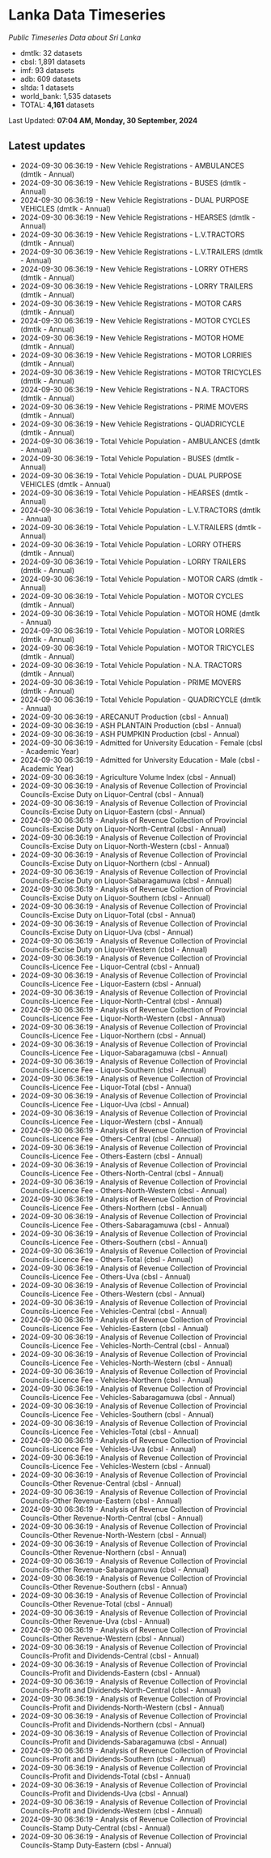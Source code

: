 # Lanka Data Timeseries
*Public Timeseries Data about Sri Lanka*

* dmtlk: 32 datasets
* cbsl: 1,891 datasets
* imf: 93 datasets
* adb: 609 datasets
* sltda: 1 datasets
* world_bank: 1,535 datasets
* TOTAL: **4,161** datasets

Last Updated: **07:04 AM, Monday, 30 September, 2024**

## Latest updates

* 2024-09-30 06:36:19 - New Vehicle Registrations - AMBULANCES (dmtlk - Annual)
* 2024-09-30 06:36:19 - New Vehicle Registrations - BUSES (dmtlk - Annual)
* 2024-09-30 06:36:19 - New Vehicle Registrations - DUAL PURPOSE VEHICLES (dmtlk - Annual)
* 2024-09-30 06:36:19 - New Vehicle Registrations - HEARSES (dmtlk - Annual)
* 2024-09-30 06:36:19 - New Vehicle Registrations - L.V.TRACTORS (dmtlk - Annual)
* 2024-09-30 06:36:19 - New Vehicle Registrations - L.V.TRAILERS (dmtlk - Annual)
* 2024-09-30 06:36:19 - New Vehicle Registrations - LORRY OTHERS (dmtlk - Annual)
* 2024-09-30 06:36:19 - New Vehicle Registrations - LORRY TRAILERS (dmtlk - Annual)
* 2024-09-30 06:36:19 - New Vehicle Registrations - MOTOR CARS (dmtlk - Annual)
* 2024-09-30 06:36:19 - New Vehicle Registrations - MOTOR CYCLES (dmtlk - Annual)
* 2024-09-30 06:36:19 - New Vehicle Registrations - MOTOR HOME (dmtlk - Annual)
* 2024-09-30 06:36:19 - New Vehicle Registrations - MOTOR LORRIES (dmtlk - Annual)
* 2024-09-30 06:36:19 - New Vehicle Registrations - MOTOR TRICYCLES (dmtlk - Annual)
* 2024-09-30 06:36:19 - New Vehicle Registrations - N.A. TRACTORS (dmtlk - Annual)
* 2024-09-30 06:36:19 - New Vehicle Registrations - PRIME MOVERS (dmtlk - Annual)
* 2024-09-30 06:36:19 - New Vehicle Registrations - QUADRICYCLE (dmtlk - Annual)
* 2024-09-30 06:36:19 - Total Vehicle Population - AMBULANCES (dmtlk - Annual)
* 2024-09-30 06:36:19 - Total Vehicle Population - BUSES (dmtlk - Annual)
* 2024-09-30 06:36:19 - Total Vehicle Population - DUAL PURPOSE VEHICLES (dmtlk - Annual)
* 2024-09-30 06:36:19 - Total Vehicle Population - HEARSES (dmtlk - Annual)
* 2024-09-30 06:36:19 - Total Vehicle Population - L.V.TRACTORS (dmtlk - Annual)
* 2024-09-30 06:36:19 - Total Vehicle Population - L.V.TRAILERS (dmtlk - Annual)
* 2024-09-30 06:36:19 - Total Vehicle Population - LORRY OTHERS (dmtlk - Annual)
* 2024-09-30 06:36:19 - Total Vehicle Population - LORRY TRAILERS (dmtlk - Annual)
* 2024-09-30 06:36:19 - Total Vehicle Population - MOTOR CARS (dmtlk - Annual)
* 2024-09-30 06:36:19 - Total Vehicle Population - MOTOR CYCLES (dmtlk - Annual)
* 2024-09-30 06:36:19 - Total Vehicle Population - MOTOR HOME (dmtlk - Annual)
* 2024-09-30 06:36:19 - Total Vehicle Population - MOTOR LORRIES (dmtlk - Annual)
* 2024-09-30 06:36:19 - Total Vehicle Population - MOTOR TRICYCLES (dmtlk - Annual)
* 2024-09-30 06:36:19 - Total Vehicle Population - N.A. TRACTORS (dmtlk - Annual)
* 2024-09-30 06:36:19 - Total Vehicle Population - PRIME MOVERS (dmtlk - Annual)
* 2024-09-30 06:36:19 - Total Vehicle Population - QUADRICYCLE (dmtlk - Annual)
* 2024-09-30 06:36:19 - ARECANUT Production (cbsl - Annual)
* 2024-09-30 06:36:19 - ASH PLANTAIN Production (cbsl - Annual)
* 2024-09-30 06:36:19 - ASH PUMPKIN Production (cbsl - Annual)
* 2024-09-30 06:36:19 - Admitted for University Education - Female (cbsl - Academic Year)
* 2024-09-30 06:36:19 - Admitted for University Education - Male (cbsl - Academic Year)
* 2024-09-30 06:36:19 - Agriculture Volume Index (cbsl - Annual)
* 2024-09-30 06:36:19 - Analysis of Revenue Collection of Provincial Councils-Excise Duty on Liquor-Central (cbsl - Annual)
* 2024-09-30 06:36:19 - Analysis of Revenue Collection of Provincial Councils-Excise Duty on Liquor-Eastern (cbsl - Annual)
* 2024-09-30 06:36:19 - Analysis of Revenue Collection of Provincial Councils-Excise Duty on Liquor-North-Central (cbsl - Annual)
* 2024-09-30 06:36:19 - Analysis of Revenue Collection of Provincial Councils-Excise Duty on Liquor-North-Western (cbsl - Annual)
* 2024-09-30 06:36:19 - Analysis of Revenue Collection of Provincial Councils-Excise Duty on Liquor-Northern (cbsl - Annual)
* 2024-09-30 06:36:19 - Analysis of Revenue Collection of Provincial Councils-Excise Duty on Liquor-Sabaragamuwa (cbsl - Annual)
* 2024-09-30 06:36:19 - Analysis of Revenue Collection of Provincial Councils-Excise Duty on Liquor-Southern (cbsl - Annual)
* 2024-09-30 06:36:19 - Analysis of Revenue Collection of Provincial Councils-Excise Duty on Liquor-Total (cbsl - Annual)
* 2024-09-30 06:36:19 - Analysis of Revenue Collection of Provincial Councils-Excise Duty on Liquor-Uva (cbsl - Annual)
* 2024-09-30 06:36:19 - Analysis of Revenue Collection of Provincial Councils-Excise Duty on Liquor-Western (cbsl - Annual)
* 2024-09-30 06:36:19 - Analysis of Revenue Collection of Provincial Councils-Licence Fee - Liquor-Central (cbsl - Annual)
* 2024-09-30 06:36:19 - Analysis of Revenue Collection of Provincial Councils-Licence Fee - Liquor-Eastern (cbsl - Annual)
* 2024-09-30 06:36:19 - Analysis of Revenue Collection of Provincial Councils-Licence Fee - Liquor-North-Central (cbsl - Annual)
* 2024-09-30 06:36:19 - Analysis of Revenue Collection of Provincial Councils-Licence Fee - Liquor-North-Western (cbsl - Annual)
* 2024-09-30 06:36:19 - Analysis of Revenue Collection of Provincial Councils-Licence Fee - Liquor-Northern (cbsl - Annual)
* 2024-09-30 06:36:19 - Analysis of Revenue Collection of Provincial Councils-Licence Fee - Liquor-Sabaragamuwa (cbsl - Annual)
* 2024-09-30 06:36:19 - Analysis of Revenue Collection of Provincial Councils-Licence Fee - Liquor-Southern (cbsl - Annual)
* 2024-09-30 06:36:19 - Analysis of Revenue Collection of Provincial Councils-Licence Fee - Liquor-Total (cbsl - Annual)
* 2024-09-30 06:36:19 - Analysis of Revenue Collection of Provincial Councils-Licence Fee - Liquor-Uva (cbsl - Annual)
* 2024-09-30 06:36:19 - Analysis of Revenue Collection of Provincial Councils-Licence Fee - Liquor-Western (cbsl - Annual)
* 2024-09-30 06:36:19 - Analysis of Revenue Collection of Provincial Councils-Licence Fee - Others-Central (cbsl - Annual)
* 2024-09-30 06:36:19 - Analysis of Revenue Collection of Provincial Councils-Licence Fee - Others-Eastern (cbsl - Annual)
* 2024-09-30 06:36:19 - Analysis of Revenue Collection of Provincial Councils-Licence Fee - Others-North-Central (cbsl - Annual)
* 2024-09-30 06:36:19 - Analysis of Revenue Collection of Provincial Councils-Licence Fee - Others-North-Western (cbsl - Annual)
* 2024-09-30 06:36:19 - Analysis of Revenue Collection of Provincial Councils-Licence Fee - Others-Northern (cbsl - Annual)
* 2024-09-30 06:36:19 - Analysis of Revenue Collection of Provincial Councils-Licence Fee - Others-Sabaragamuwa (cbsl - Annual)
* 2024-09-30 06:36:19 - Analysis of Revenue Collection of Provincial Councils-Licence Fee - Others-Southern (cbsl - Annual)
* 2024-09-30 06:36:19 - Analysis of Revenue Collection of Provincial Councils-Licence Fee - Others-Total (cbsl - Annual)
* 2024-09-30 06:36:19 - Analysis of Revenue Collection of Provincial Councils-Licence Fee - Others-Uva (cbsl - Annual)
* 2024-09-30 06:36:19 - Analysis of Revenue Collection of Provincial Councils-Licence Fee - Others-Western (cbsl - Annual)
* 2024-09-30 06:36:19 - Analysis of Revenue Collection of Provincial Councils-Licence Fee - Vehicles-Central (cbsl - Annual)
* 2024-09-30 06:36:19 - Analysis of Revenue Collection of Provincial Councils-Licence Fee - Vehicles-Eastern (cbsl - Annual)
* 2024-09-30 06:36:19 - Analysis of Revenue Collection of Provincial Councils-Licence Fee - Vehicles-North-Central (cbsl - Annual)
* 2024-09-30 06:36:19 - Analysis of Revenue Collection of Provincial Councils-Licence Fee - Vehicles-North-Western (cbsl - Annual)
* 2024-09-30 06:36:19 - Analysis of Revenue Collection of Provincial Councils-Licence Fee - Vehicles-Northern (cbsl - Annual)
* 2024-09-30 06:36:19 - Analysis of Revenue Collection of Provincial Councils-Licence Fee - Vehicles-Sabaragamuwa (cbsl - Annual)
* 2024-09-30 06:36:19 - Analysis of Revenue Collection of Provincial Councils-Licence Fee - Vehicles-Southern (cbsl - Annual)
* 2024-09-30 06:36:19 - Analysis of Revenue Collection of Provincial Councils-Licence Fee - Vehicles-Total (cbsl - Annual)
* 2024-09-30 06:36:19 - Analysis of Revenue Collection of Provincial Councils-Licence Fee - Vehicles-Uva (cbsl - Annual)
* 2024-09-30 06:36:19 - Analysis of Revenue Collection of Provincial Councils-Licence Fee - Vehicles-Western (cbsl - Annual)
* 2024-09-30 06:36:19 - Analysis of Revenue Collection of Provincial Councils-Other Revenue-Central (cbsl - Annual)
* 2024-09-30 06:36:19 - Analysis of Revenue Collection of Provincial Councils-Other Revenue-Eastern (cbsl - Annual)
* 2024-09-30 06:36:19 - Analysis of Revenue Collection of Provincial Councils-Other Revenue-North-Central (cbsl - Annual)
* 2024-09-30 06:36:19 - Analysis of Revenue Collection of Provincial Councils-Other Revenue-North-Western (cbsl - Annual)
* 2024-09-30 06:36:19 - Analysis of Revenue Collection of Provincial Councils-Other Revenue-Northern (cbsl - Annual)
* 2024-09-30 06:36:19 - Analysis of Revenue Collection of Provincial Councils-Other Revenue-Sabaragamuwa (cbsl - Annual)
* 2024-09-30 06:36:19 - Analysis of Revenue Collection of Provincial Councils-Other Revenue-Southern (cbsl - Annual)
* 2024-09-30 06:36:19 - Analysis of Revenue Collection of Provincial Councils-Other Revenue-Total (cbsl - Annual)
* 2024-09-30 06:36:19 - Analysis of Revenue Collection of Provincial Councils-Other Revenue-Uva (cbsl - Annual)
* 2024-09-30 06:36:19 - Analysis of Revenue Collection of Provincial Councils-Other Revenue-Western (cbsl - Annual)
* 2024-09-30 06:36:19 - Analysis of Revenue Collection of Provincial Councils-Profit and Dividends-Central (cbsl - Annual)
* 2024-09-30 06:36:19 - Analysis of Revenue Collection of Provincial Councils-Profit and Dividends-Eastern (cbsl - Annual)
* 2024-09-30 06:36:19 - Analysis of Revenue Collection of Provincial Councils-Profit and Dividends-North-Central (cbsl - Annual)
* 2024-09-30 06:36:19 - Analysis of Revenue Collection of Provincial Councils-Profit and Dividends-North-Western (cbsl - Annual)
* 2024-09-30 06:36:19 - Analysis of Revenue Collection of Provincial Councils-Profit and Dividends-Northern (cbsl - Annual)
* 2024-09-30 06:36:19 - Analysis of Revenue Collection of Provincial Councils-Profit and Dividends-Sabaragamuwa (cbsl - Annual)
* 2024-09-30 06:36:19 - Analysis of Revenue Collection of Provincial Councils-Profit and Dividends-Southern (cbsl - Annual)
* 2024-09-30 06:36:19 - Analysis of Revenue Collection of Provincial Councils-Profit and Dividends-Total (cbsl - Annual)
* 2024-09-30 06:36:19 - Analysis of Revenue Collection of Provincial Councils-Profit and Dividends-Uva (cbsl - Annual)
* 2024-09-30 06:36:19 - Analysis of Revenue Collection of Provincial Councils-Profit and Dividends-Western (cbsl - Annual)
* 2024-09-30 06:36:19 - Analysis of Revenue Collection of Provincial Councils-Stamp Duty-Central (cbsl - Annual)
* 2024-09-30 06:36:19 - Analysis of Revenue Collection of Provincial Councils-Stamp Duty-Eastern (cbsl - Annual)